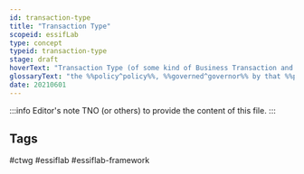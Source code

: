 ```yaml
---
id: transaction-type
title: "Transaction Type"
scopeid: essifLab
type: concept
typeid: transaction-type
stage: draft
hoverText: "Transaction Type (of some kind of Business Transaction and some Party): the Policy, Governed by that Party, and other necessary artifacts (e.g. a Transaction Form) that provide an Actor with all necessary means to conduct a Transaction of this type on behalf of that Party."
glossaryText: "the %%policy^policy%%, %%governed^governor%% by that %%party^party%%, and other necessary artifacts (e.g. a %%transaction form^transaction-form%%) that provide an %%actor^actor%% with all necessary means to conduct a %%transaction^transaction%% of this type on behalf of that %%party^party%%."
date: 20210601
---
```


:::info Editor's note
TNO (or others) to provide the content of this file.
:::

## Tags
#ctwg #essiflab #essiflab-framework